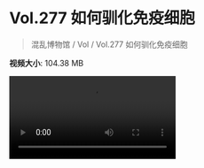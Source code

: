 # Vol.277 如何驯化免疫细胞

> 混乱博物馆 / Vol / Vol.277 如何驯化免疫细胞

**视频大小**: 104.38 MB

<div class="video"><video src="https://file.hsyhx.top/archive/277.mp4" controls preload>🤔 您的浏览器不支持 video 标签</video></div>